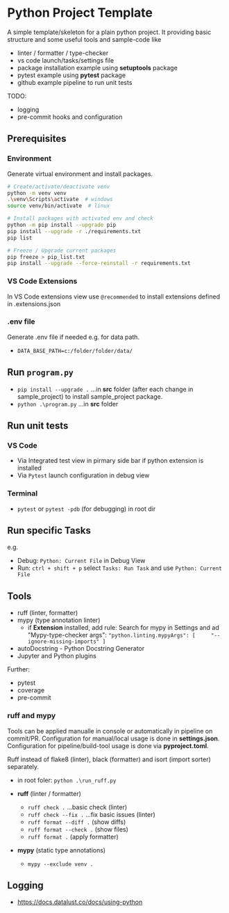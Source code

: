 # Python Project Template

A simple template/skeleton for a plain python project. It providing basic structure and some useful tools and sample-code like

- linter / formatter / type-checker
- vs code launch/tasks/settings file
- package installation example using **setuptools** package
- pytest example using **pytest** package
- github example pipeline to run unit tests

TODO:

- logging
- pre-commit hooks and configuration

## Prerequisites

### Environment

Generate virtual environment and install packages.

```bash
# Create/activate/deactivate venv
python -m venv venv
.\venv\Scripts\activate  # windows
source venv/bin/activate  # linux

# Install packages with activated env and check
python -m pip install --upgrade pip
pip install --upgrade -r ./requirements.txt 
pip list

# Freeze / Upgrade current packages  
pip freeze > pip_list.txt   
pip install --upgrade --force-reinstall -r requirements.txt
```

### VS Code Extensions

In VS Code extensions view use `@recommended` to install extensions defined in .extensions.json

### .env file

Generate .env file if needed e.g. for data path.

- `DATA_BASE_PATH=c:/folder/folder/data/`

## Run `program.py`

- `pip install --upgrade .` ...in **src** folder (after each change in sample_project) to install sample_project package.
- `python .\program.py` ...in **src** folder

## Run unit tests

### VS Code

- Via Integrated test view in pirmary side bar if python extension is installed
- Via `Pytest` launch configuration in debug view

### Terminal

- `pytest` or `pytest -pdb` (for debugging) in root dir

## Run specific Tasks

e.g.

- Debug:  `Python: Current File` in Debug View
- Run: `ctrl + shift + p` select `Tasks: Run Task` and use `Python: Current File`

## Tools

- ruff (linter, formatter)
- mypy (type annotation linter)
  - if **Extension** installed, add rule: Search for mypy in Settings and ad "Mypy-type-checker args": ``"python.linting.mypyArgs": [     "--ignore-missing-imports" ]``
- autoDocstring - Python Docstring Generator
- Jupyter and Python plugins

Further:

- pytest
- coverage
- pre-commit

### ruff and mypy

Tools can be applied manualle in console or automatically in pipeline on commit/PR. Configuration for manual/local usage is done in **settings.json**. Configuration for pipeline/build-tool usage is done via **pyproject.toml**.

Ruff instead of flake8 (linter), black (formatter) and isort (import sorter) separately.

- in root foler: `python .\run_ruff.py`

- **ruff** (linter / formatter)
  - `ruff check .`   ...basic check (linter)
  - `ruff check --fix .` ...fix basic issues (linter)
  - `ruff format --diff .` (show diffs)
  - `ruff format --check .` (show files)
  - `ruff format .` (apply formatter)

- **mypy** (static type annotations)
  - `mypy --exclude venv .`

## Logging

- <https://docs.datalust.co/docs/using-python>
